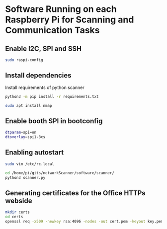 # Software Running on each Raspberry Pi for Scanning and Communication Tasks

## Enable I2C, SPI and SSH
```sh
sudo raspi-config
```


## Install dependencies 
Install requirements of python scanner

```sh
python3 -m pip install -r requirements.txt
```

```sh
sudo apt install nmap
```

## Enable booth SPI in bootconfig

```sh
dtparam=spi=on
dtoverlay=spi1-3cs
```

## Enabling autostart

```sh
sudo vim /etc/rc.local
```

```sh
cd /home/pi/gits/networkScanner/software/scanner/
python3 scanner.py
```

## Generating certificates for the Office HTTPs webside

```sh
mkdir certs
cd certs
openssl req -x509 -newkey rsa:4096 -nodes -out cert.pem -keyout key.pem -days 365
```
